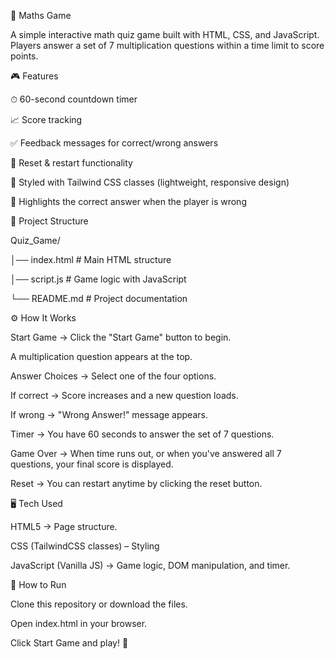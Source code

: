 🧮 Maths Game

A simple interactive math quiz game built with HTML, CSS, and JavaScript.
Players answer a set of 7 multiplication questions within a time limit to score points.

🎮 Features

⏱ 60-second countdown timer

📈 Score tracking

✅ Feedback messages for correct/wrong answers

🔄 Reset & restart functionality

🎨 Styled with Tailwind CSS classes (lightweight, responsive design)

🎯 Highlights the correct answer when the player is wrong

📂 Project Structure

Quiz_Game/

│── index.html   # Main HTML structure

│── script.js    # Game logic with JavaScript

└── README.md    # Project documentation  

⚙️ How It Works

Start Game → Click the "Start Game" button to begin.

A multiplication question appears at the top.

Answer Choices → Select one of the four options.

If correct → Score increases and a new question loads.

If wrong → "Wrong Answer!" message appears.

Timer → You have 60 seconds to answer the set of 7 questions.

Game Over → When time runs out, or when you've answered all 7 questions, your final score is displayed.

Reset → You can restart anytime by clicking the reset button.

🖥️ Tech Used

HTML5 → Page structure.

CSS (TailwindCSS classes) – Styling

JavaScript (Vanilla JS) → Game logic, DOM manipulation, and timer.

🚀 How to Run

Clone this repository or download the files.

Open index.html in your browser.

Click Start Game and play! 🎉
